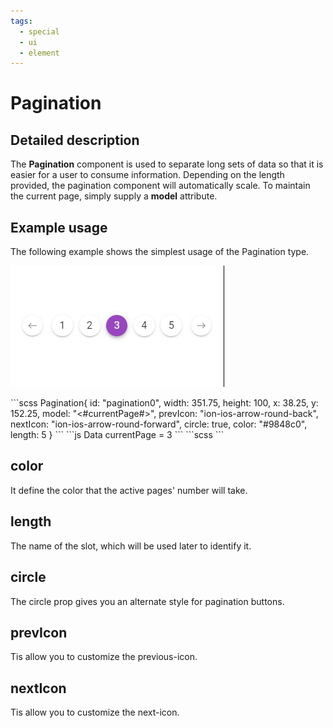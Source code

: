 ```yaml
---
tags:
  - special
  - ui
  - element
---
```

# Pagination

## Detailed description
The **Pagination** component is used to separate long sets of data so that it is easier for a user to consume information. Depending on the length provided, the pagination component will automatically scale. To maintain the current page, simply supply a **model** attribute.

## Example usage
The following example shows the simplest usage of the Pagination type.

![alt text](./Pagination.gif)

<code-group>
<code-block title=".at" active>
```scss
Pagination{
  id: "pagination0",
  width: 351.75,
  height: 100,
  x: 38.25,
  y: 152.25,
  model: "<#currentPage#>",
  prevIcon: "ion-ios-arrow-round-back",
  nextIcon: "ion-ios-arrow-round-forward",
  circle: true,
  color: "#9848c0",
  length: 5
}
```
</code-block>

<code-block title=".atObj">
```js
Data currentPage = 3
```
</code-block>

<code-block title=".atStyle">
```scss
```
</code-block>
</code-group>

## color <Badge text="Color" type="tip" vertical="middle"/>
It define the color that the active pages' number will take.

## length <Badge text="Integer" type="tip" vertical="middle"/>
The name of the slot, which will be used later to identify it.

## circle <Badge text="Boolean" type="tip" vertical="middle"/>
The circle prop gives you an alternate style for pagination buttons.

## prevIcon <Badge text="String" type="tip" vertical="middle"/>
Tis allow you to customize the previous-icon.

## nextIcon <Badge text="String" type="tip" vertical="middle"/>
Tis allow you to customize the next-icon.
